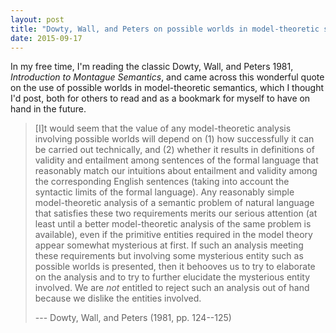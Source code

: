 ```yaml
---
layout: post
title: "Dowty, Wall, and Peters on possible worlds in model-theoretic semantics"
date: 2015-09-17
---
```


In my free time, I'm reading the classic Dowty, Wall, and Peters 1981,
*Introduction to Montague Semantics*, and came across this wonderful quote on
the use of possible worlds in model-theoretic semantics, which I thought I'd
post, both for others to read and as a bookmark for myself to have on hand in
the future.

> [I]t would seem that the value of any model-theoretic analysis involving
> possible worlds will depend on (1) how successfully it can be carried out
> technically, and (2) whether it results in definitions of validity and
> entailment among sentences of the formal language that reasonably match our
> intuitions about entailment and validity among the corresponding English
> sentences (taking into account the syntactic limits of the formal language).
> Any reasonably simple model-theoretic analysis of a semantic problem of
> natural language that satisfies these two requirements merits our serious
> attention (at least until a better model-theoretic analysis of the same
> problem is available), even if the primitive entities required in the model
> theory appear somewhat mysterious at first. If such an analysis meeting these
> requirements but involving some mysterious entity such as possible worlds is
> presented, then it behooves us to try to elaborate on the analysis and to try
> to further elucidate the mysterious entity involved. We are *not* entitled to
> reject such an analysis out of hand because we dislike the entities involved.
>
> --- Dowty, Wall, and Peters (1981, pp. 124--125)
